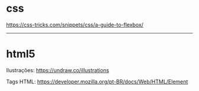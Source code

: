# css 
https://css-tricks.com/snippets/css/a-guide-to-flexbox/

---

# html5

Ilustrações: https://undraw.co/illustrations

Tags HTML: https://developer.mozilla.org/pt-BR/docs/Web/HTML/Element
